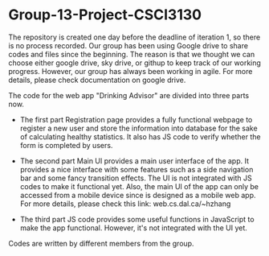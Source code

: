 Group-13-Project-CSCI3130
=========================

The repository is created one day before the deadline of iteration 1, so there is no process recorded. Our group has been using Google drive to share codes and files since the beginning. The reason is that we thought we can choose either google drive, sky drive, or githup to keep track of our working progress. However, our group has always been working in agile. For more details, please check documentation on google drive.

The code for the web app "Drinking Advisor" are divided into three parts now.
- The first part Registration page provides a fully functional webpage to register a new user and store the information into database for the sake of calculating healthy statistics. It also has JS code to verify whether the form is completed by users.

- The second part Main UI provides a main user interface of the app. It provides a nice interface with some features such as a side navigation bar and some fancy transition effects. The UI is not integrated with JS codes to make it functional yet. Also, the main UI of the app can only be accessed from a mobile device since is designed as a mobile web app. For more details, please check this link: web.cs.dal.ca/~hzhang 

- The third part JS code provides some useful functions in JavaScript to make the app functional. However, it's not integrated with the UI yet.

Codes are written by different members from the group.
